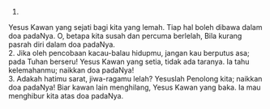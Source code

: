 1.
Yesus Kawan yang sejati bagi kita yang lemah.
Tiap hal boleh dibawa dalam doa padaNya.
O, betapa kita susah dan percuma berlelah,
Bila kurang pasrah diri dalam doa padaNya.
<br>
2.
Jika oleh pencobaan kacau-balau hidupmu,
jangan kau berputus asa; pada Tuhan berseru!
Yesus Kawan yang setia, tidak ada taranya.
Ia tahu kelemahanmu; naikkan doa padaNya!
<br>
3.
Adakah hatimu sarat, jiwa-ragamu lelah?
Yesuslah Penolong kita; naikkan doa padaNya!
Biar kawan lain menghilang, Yesus Kawan yang baka.
Ia mau menghibur kita atas doa padaNya.